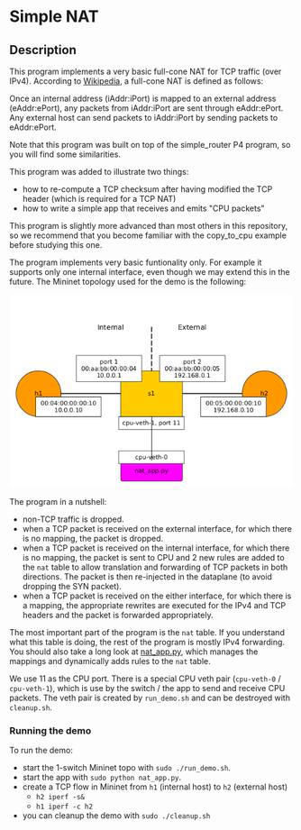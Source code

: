# Simple NAT

## Description

This program implements a very basic full-cone NAT for TCP traffic (over
IPv4). According to
[Wikipedia](https://en.wikipedia.org/wiki/Network_address_translation#Methods_of_translation),
a full-cone NAT is defined as follows:

Once an internal address (iAddr:iPort) is mapped to an external address
(eAddr:ePort), any packets from iAddr:iPort are sent through eAddr:ePort. Any
external host can send packets to iAddr:iPort by sending packets to eAddr:ePort.

Note that this program was built on top of the simple_router P4 program, so you
will find some similarities.

This program was added to illustrate two things:
- how to re-compute a TCP checksum after having modified the TCP header (which
is required for a TCP NAT)
- how to write a simple app that receives and emits "CPU packets"

This program is slightly more advanced than most others in this repository, so
we recommend that you become familiar with the copy_to_cpu example before
studying this one.

The program implements very basic funtionality only. For example it supports
only one internal interface, even though we may extend this in the future. The
Mininet topology used for the demo is the following:

![Simple NAT topology](resources/topo.png)

The program in a nutshell:
- non-TCP traffic is dropped.
- when a TCP packet is received on the external interface, for which there is no
mapping, the packet is dropped.
- when a TCP packet is received on the internal interface, for which there is no
mapping, the packet is sent to CPU and 2 new rules are added to the `nat` table
to allow translation and forwarding of TCP packets in both directions. The
packet is then re-injected in the dataplane (to avoid dropping the SYN packet).
- when a TCP packet is received on the either interface, for which there is a
mapping, the appropriate rewrites are executed for the IPv4 and TCP headers and
the packet is forwarded appropriately.

The most important part of the program is the `nat` table. If you understand
what this table is doing, the rest of the program is mostly IPv4 forwarding. You
should also take a long look at [nat_app.py](nat_app.py), which manages the
mappings and dynamically adds rules to the `nat` table.

We use 11 as the CPU port. There is a special CPU veth pair (`cpu-veth-0` /
`cpu-veth-1`), which is use by the switch / the app to send and receive CPU
packets. The veth pair is created by `run_demo.sh` and can be destroyed with
`cleanup.sh`.

### Running the demo

To run the demo:
- start the 1-switch Mininet topo with `sudo ./run_demo.sh`.
- start the app with `sudo python nat_app.py`.
- create a TCP flow in Mininet from `h1` (internal host) to `h2` (external host)
  - `h2 iperf -s&`
  - `h1 iperf -c h2`
- you can cleanup the demo with `sudo ./cleanup.sh`
